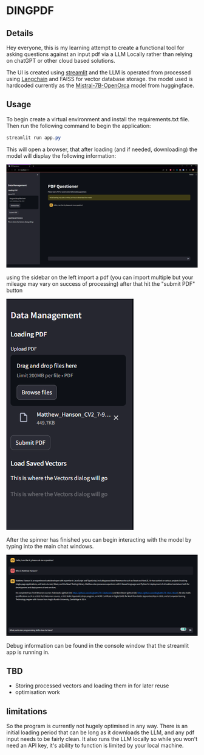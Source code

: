 # DINGPDF

## Details

Hey everyone, this is my learning attempt to create a functional tool for asking questions against an input pdf via a LLM Locally rather than relying on chatGPT or other cloud based solutions.

The UI is created using [streamlit](https://streamlit.io/) and the LLM is operated from processed using [Langchain](https://www.langchain.com/) and FAISS for vector database storage. the model used is hardcoded currently as the [Mistral-7B-OpenOrca](https://huggingface.co/Open-Orca/Mistral-7B-OpenOrca) model from huggingface.

## Usage

To begin create a virtual environment and install the requirements.txt file. Then run the following command to begin the application:

```powershell
streamlit run app.py
```

This will open a browser, that after loading (and if needed, downloading) the model will display the following information:

![display of the url webpage](readmefiles/Image1.png)

using the sidebar on the left import a pdf (you can import multiple but your mileage may vary on success of processing) after that hit the "submit PDF" button

![image of the sidebar showing an uploaded pdf](readmefiles/Image2.png)

After the spinner has finished you can begin interacting with the model by typing into the main chat windows.

![image of the chat window](readmefiles/Image3.png)

Debug information can be found in the console window that the streamlit app is running in.

## TBD

- Storing processed vectors and loading them in for later reuse
- optimisation work

## limitations

So the program is currently not hugely optimised in any way. There is an initial loading period that can be long as it downloads the LLM, and any pdf input needs to be fairly clean. It also runs the LLM locally so while you won't need an API key, it's ability to function is limited by your local machine.
